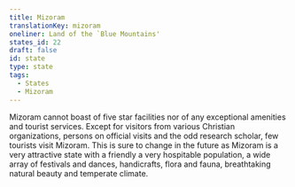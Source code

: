 ```yaml
---
title: Mizoram
translationKey: mizoram
oneliner: Land of the `Blue Mountains'
states_id: 22
draft: false
id: state
type: state
tags:
  - States
  - Mizoram
---
```

Mizoram cannot boast of five star facilities nor of any exceptional amenities and tourist services. Except for visitors from various Christian organizations, persons on official visits and the odd research scholar, few tourists visit Mizoram.    This is sure to change in the future as Mizoram is a very attractive state with a friendly a very hospitable population, a wide array of festivals and dances, handicrafts, flora and fauna, breathtaking natural beauty and temperate climate.    